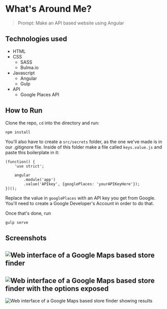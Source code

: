 # What's Around Me?
> Prompt: Make an API based website using Angular
## Technologies used

- HTML
- CSS
    + SASS
    + Bulma.io
- Javascript
    + Angular
    + Gulp
- API
    + Google Places API

## How to Run
Clone the repo, `cd` into the directory and run:
```
npm install
```

You'll also have to create a `src/secrets` folder, as the one we've made is in our .gitignore file. Inside of this folder make a file called `keys.value.js` and paste this boilerplate in it:

```
(function() {
    'use strict';

    angular
        .module('app')
        .value('APIkey', {googlePlaces: 'yourAPIKeyHere'});
})();
```
Replace the value in `googlePlaces` with an API key you get from Google. You'll need to create a Google Developer's Account in order to do that.

Once that's done, run 
```
gulp serve
```

## Screenshots
![Web interface of a Google Maps based store finder](http://i.imgur.com/7aa0mEY.png)
---
![Web interface of a Google Maps based store finder with the options exposed](http://i.imgur.com/QcwEghe.png)
---
![Web interface of a Google Maps based store finder showing results](http://i.imgur.com/LfXefj8.png)